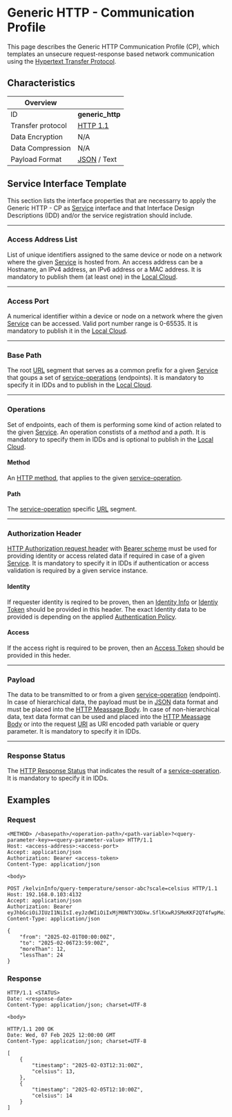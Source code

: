 # Generic HTTP - Communication Profile

This page describes the Generic HTTP Communication Profile (CP), which templates an unsecure request-response based network communication using the [Hypertext Transfer Protocol](https://en.wikipedia.org/wiki/HTTP). 

## Characteristics

|Overview||
| --- | --- |
| ID | **generic_http** |
| Transfer protocol | [HTTP 1.1](https://datatracker.ietf.org/doc/html/rfc2616) |
| Data Encryption | N/A |
| Data Compression | N/A |
| Payload Format | [JSON](https://datatracker.ietf.org/doc/html/rfc8259) / Text |

## Service Interface Template

This section lists the interface properties that are necessarry to apply the Generic HTTP - CP as [Service](../../help/definitions.md#service) interface and that Interface Design Descriptions (IDD) and/or the service registration should include. 

---

### Access Address List

List of unique identifiers assigned to the same device or node on a network where the given [Service](../../help/definitions.md#service) is hosted from. An access address can be a Hostname, an IPv4 address, an IPv6 address or a MAC address. It is mandatory to publish them (at least one) in the [Local Cloud](../../help/definitions.md#local-cloud).

---

### Access Port

A numerical identifier within a device or node on a network where the given [Service](../../help/definitions.md#service) can be accessed. Valid port number range is 0-65535. It is mandatory to publish it in the [Local Cloud](../../help/definitions.md#local-cloud).

---

### Base Path

The root [URL](https://datatracker.ietf.org/doc/html/rfc2616#section-3.2.2) segment that serves as a common prefix for a given [Service](../../help/definitions.md#service) that goups a set of [service-operations](../../help/definitions.md#service-operation) (endpoints). It is mandatory to specify it in IDDs and to publish in the [Local Cloud](../../help/definitions.md#local-cloud).

---

### Operations

Set of endpoints, each of them is performing some kind of action related to the given [Service](../../help/definitions.md#service). An operation constists of a _method_ and a _path_. It is mandatory to specify them in IDDs and is optional to publish in the [Local Cloud](../../help/definitions.md#local-cloud).

#### Method

An [HTTP method](https://datatracker.ietf.org/doc/html/rfc2616#section-5.1.1), that applies to the given [service-operation](../../help/definitions.md#service-operation).

#### Path

The [service-operation](../../help/definitions.md#service-operation) specific [URL](https://datatracker.ietf.org/doc/html/rfc2616#section-3.2.2) segment.

---

### Authorization Header

[HTTP Authorization request header](https://datatracker.ietf.org/doc/html/rfc2616#section-14.8) with [Bearer scheme](https://datatracker.ietf.org/doc/html/rfc6750#section-2.1) must be used for providing identity or access related data if required in case of a given [Service](../../help/definitions.md#service). It is mandatory to specify it in IDDs if authentication or access validation is required by a given service instance.

#### Identity

If requester identity is reqired to be proven, then an [Identity Info](../../help/definitions.md#identity-info) or [Identiy Token](../../help/definitions.md#identity-token) should be provided in this header. The exact Identity data to be provided is depending on the applied [Authentication Policy](../authentication_policy.md).

#### Access

If the access right is required to be proven, then an [Access Token](../../help/definitions.md#access-token) should be provided in this heder.

---

### Payload

The data to be transmitted to or from a given [service-operation](../../help/definitions.md#service-operation) (endpoint). In case of hierarchical data, the payload must be in [JSON](https://datatracker.ietf.org/doc/html/rfc8259) data format and must be placed into the [HTTP Meassage Body](https://datatracker.ietf.org/doc/html/rfc2616#section-4.3). In case of non-hierarchical data, text data format can be used and placed into the [HTTP Meassage Body](https://datatracker.ietf.org/doc/html/rfc2616#section-4.3) or into the request [URI](https://en.wikipedia.org/wiki/Uniform_Resource_Identifier) as URI encoded path variable or query parameter. It is mandatory to specify it in IDDs.

---

### Response Status

The [HTTP Response Status](https://datatracker.ietf.org/doc/html/rfc2616#section-6.1.1) that indicates the result of a [service-operation](../../help/definitions.md#service-operation). It is mandatory to specify it in IDDs.

## Examples

### Request

```
<METHOD> /<basepath>/<operation-path>/<path-variable>?<query-parameter-key>=<query-parameter-value> HTTP/1.1
Host: <access-address>:<access-port>
Accept: application/json
Authorization: Bearer <access-token>
Content-Type: application/json

<body>
```

```
POST /kelvinInfo/query-temperature/sensor-abc?scale=celsius HTTP/1.1
Host: 192.168.0.103:4132
Accept: application/json
Authorization: Bearer eyJhbGciOiJIUzI1NiIsI.eyJzdWIiOiIxMjM0NTY3ODkw.SflKxwRJSMeKKF2QT4fwpMeJ
Content-Type: application/json

{
    "from": "2025-02-01T00:00:00Z",
    "to": "2025-02-06T23:59:00Z",
    "moreThan": 12,
    "lessThan": 24
}
```

### Response

```
HTTP/1.1 <STATUS>
Date: <response-date>
Content-Type: application/json; charset=UTF-8

<body>
```

```
HTTP/1.1 200 OK
Date: Wed, 07 Feb 2025 12:00:00 GMT
Content-Type: application/json; charset=UTF-8

[
    {
        "timestamp": "2025-02-03T12:31:00Z",
        "celsius": 13,
    },
    {
        "timestamp": "2025-02-05T12:10:00Z",
        "celsius": 14
    }
]
```